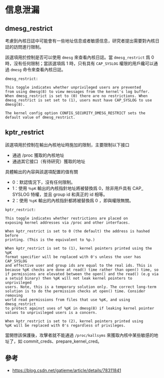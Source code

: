 # 信息泄漏

## dmesg_restrict

考慮到內核日誌中可能會有一些地址信息或者敏感信息，研究者提出需要對內核日誌的訪問進行限制。

該選項用於控制是否可以使用 `dmesg` 來查看內核日誌。當 `dmesg_restrict` 爲 0 時，沒有任何限制；當該選項爲 1 時，只有具有 `CAP_SYSLOG` 權限的用戶纔可以通過 `dmesg` 命令來查看內核日誌。

```
dmesg_restrict:

This toggle indicates whether unprivileged users are prevented
from using dmesg(8) to view messages from the kernel's log buffer.
When dmesg_restrict is set to (0) there are no restrictions. When
dmesg_restrict is set set to (1), users must have CAP_SYSLOG to use
dmesg(8).

The kernel config option CONFIG_SECURITY_DMESG_RESTRICT sets the
default value of dmesg_restrict.
```

## kptr_restrict

該選項用於控制在輸出內核地址時施加的限制，主要限制以下接口

- 通過 /proc 獲取的內核地址
- 通過其它接口（有待研究）獲取的地址

具體輸出的內容與該選項配置的值有關

- 0：默認情況下，沒有任何限制。
- 1：使用 `％pK` 輸出的內核指針地址將被替換爲 0，除非用戶具有 CAP_ SYSLOG 特權，並且 group id 和真正的 id 相等。
- 2：使用 `％pK` 輸出的內核指針都將被替換爲 0 ，即與權限無關。

```
kptr_restrict:

This toggle indicates whether restrictions are placed on
exposing kernel addresses via /proc and other interfaces.

When kptr_restrict is set to 0 (the default) the address is hashed before
printing. (This is the equivalent to %p.)

When kptr_restrict is set to (1), kernel pointers printed using the %pK
format specifier will be replaced with 0's unless the user has CAP_SYSLOG
and effective user and group ids are equal to the real ids. This is
because %pK checks are done at read() time rather than open() time, so
if permissions are elevated between the open() and the read() (e.g via
a setuid binary) then %pK will not leak kernel pointers to unprivileged
users. Note, this is a temporary solution only. The correct long-term
solution is to do the permission checks at open() time. Consider removing
world read permissions from files that use %pK, and using dmesg_restrict
to protect against uses of %pK in dmesg(8) if leaking kernel pointer
values to unprivileged users is a concern.

When kptr_restrict is set to (2), kernel pointers printed using
%pK will be replaced with 0's regardless of privileges.
```

當開啓該保護後，攻擊者就不能通過 `/proc/kallsyms` 來獲取內核中某些敏感的地址了，如 commit_creds、prepare_kernel_cred。

## 參考

- https://blog.csdn.net/gatieme/article/details/78311841
